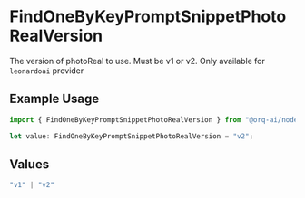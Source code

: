 # FindOneByKeyPromptSnippetPhotoRealVersion

The version of photoReal to use. Must be v1 or v2. Only available for `leonardoai` provider

## Example Usage

```typescript
import { FindOneByKeyPromptSnippetPhotoRealVersion } from "@orq-ai/node/models/operations";

let value: FindOneByKeyPromptSnippetPhotoRealVersion = "v2";
```

## Values

```typescript
"v1" | "v2"
```